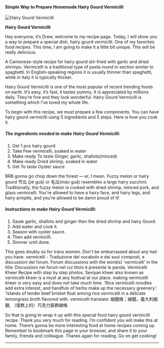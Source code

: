             

#### Simple Way to Prepare Homemade Hairy Gourd Vermicilli

![Hairy Gourd Vermicilli](https://img-global.cpcdn.com/recipes/31691b46e401e6e8/751x532cq70/hairy-gourd-vermicilli-recipe-main-photo.jpg)

**Hairy Gourd Vermicilli**

Hey everyone, it’s Drew, welcome to my recipe page. Today, I will show you a way to prepare a special dish, hairy gourd vermicilli. One of my favorites food recipes. This time, I am going to make it a little bit unique. This will be really delicious.

A Cantonese-style recipe for hairy gourd stir-fried with garlic and dried shrimps. Vermicelli is a traditional type of pasta round in section similar to spaghetti. In English-speaking regions it is usually thinner than spaghetti, while in Italy it is typically thicker.

Hairy Gourd Vermicilli is one of the most popular of recent trending foods on earth. It’s easy, it’s fast, it tastes yummy. It is appreciated by millions daily. They’re fine and they look wonderful. Hairy Gourd Vermicilli is something which I’ve loved my whole life.

To begin with this recipe, we must prepare a few components. You can have hairy gourd vermicilli using 5 ingredients and 5 steps. Here is how you cook it.

##### The ingredients needed to make Hairy Gourd Vermicilli:

1.  Get 1 pcs hairy gourd
2.  Take Few vermicelli, soaked in water
3.  Make ready To taste Ginger, garlic, shallots(minced)
4.  Make ready Dried shrimp, soaked in water
5.  Get To taste Oyster sauce

BRB gonna go chop down the forest — er, I mean. Fuzzy melon or hairy gourd 节瓜 (jié guā) or 毛瓜(máo guā) resembles a large hairy zucchini. Traditionally, the fuzzy melon is cooked with dried shrimp, minced pork, and glass vermicelli. You're allowed to have a hairy face, and hairy legs, and hairy armpits, and you're allowed to be damn proud of it!

##### Instructions to make Hairy Gourd Vermicilli:

1.  Saute garlic, shallots and ginger then the dried shrimp and hairy Gourd.
2.  Add water and cook it.
3.  Season with oyster sauce.
4.  Then add vermicilli.
5.  Simmer until done.

This goes doubly so for trans women. Don't be embarrassed about any hair you have. vermicelli - Traduzione del vocabolo e dei suoi composti, e discussioni del forum. Forum discussions with the word(s) 'vermicelli' in the title: Discussioni nei forum nel cui titolo è presente la parola. Vermicelli Kheer Recipe with step by step photos. Seviyan kheer also known as vermicelli kheer is a must at any festival at our place. making vermicelli kheer is very easy and does not take much time. 'Rice vermicelli noodles add extra interest, and handfuls of herbs make up the necessary greenery.' 'Islands of tender beef brisket float among rice vermicelli in a delicate lemongrass broth flavored with. vermicelli translate: 細麵條；線麵，義大利細麵, （蛋糕上的）巧克力裝飾線條.

So that is going to wrap it up with this special food hairy gourd vermicilli recipe. Thank you very much for reading. I’m confident you will make this at home. There’s gonna be more interesting food at home recipes coming up. Remember to bookmark this page in your browser, and share it to your family, friends and colleague. Thanks again for reading. Go on get cooking!

* * *